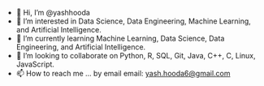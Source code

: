 - 👋 Hi, I’m @yashhooda
- 👀 I’m interested in Data Science, Data Engineering, Machine Learning, and Artificial Intelligence.
- 🌱 I’m currently learning Machine Learning, Data Science, Data Engineering, and Artificial Intelligence.
- 💞️ I’m looking to collaborate on Python, R, SQL, Git, Java, C++, C, Linux, JavaScript.
- 📫 How to reach me ... by email 
email: yash.hooda6@gmail.com
<!---
yashhooda1/yashhooda1 is a ✨ special ✨ repository because its `README.md` (this file) appears on your GitHub profile.
You can click the Preview link to take a look at your changes.
--->
